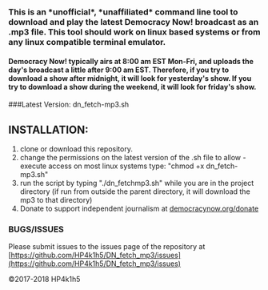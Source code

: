 ### This is an \*unofficial\*, \*unaffiliated\* command line tool to download and play the latest Democracy Now! broadcast as an .mp3 file. This tool should work on linux based systems or from any linux compatible terminal emulator.

#### Democracy Now! typically airs at 8:00 am EST Mon-Fri, and uploads the day's broadcast a little after 9:00 am EST. Therefore, if you try to download a show after midnight, it will look for yesterday's show. If you try to download a show during the weekend, it will look for friday's show.


###Latest Version: dn_fetch-mp3.sh

## INSTALLATION:

  1) clone or download this repository. 
  2) change the permissions on the latest version of the .sh file to allow -execute access
     on most linux systems type: "chmod +x dn_fetch-mp3.sh"
  3) run the script by typing "./dn_fetchmp3.sh" while you are in the project directory
     (if run from outside the parent directory, it will download the mp3 to that directory)
  4) Donate to support independent journalism at [democracynow.org/donate](https://www.democracynow.org/donate
)

### BUGS/ISSUES
Please submit issues to the issues page of the repository at [https://github.com/HP4k1h5/DN_fetch_mp3/issues](https://github.com/HP4k1h5/DN_fetch_mp3/issues)


©2017-2018 HP4k1h5 

